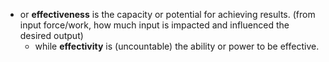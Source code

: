 - or **effectiveness** is the capacity or potential for achieving results. (from input force/work, how much input is impacted and influenced the desired output)
    - while **effectivity** is (uncountable) the ability or power to be effective.
